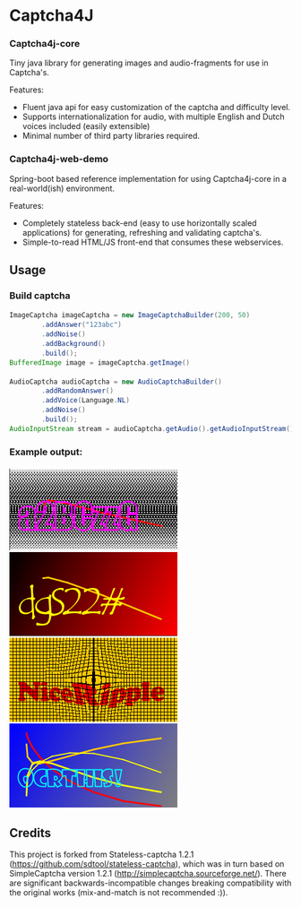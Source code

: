 # Captcha4J

### Captcha4j-core
Tiny java library for generating images and audio-fragments for use in Captcha's. 

Features:
- Fluent java api for easy customization of the captcha and difficulty level.
- Supports internationalization for audio, with multiple English and Dutch voices included (easily extensible)
- Minimal number of third party libraries required. 

### Captcha4j-web-demo
Spring-boot based reference implementation for using Captcha4j-core in a real-world(ish) environment.  

Features:
- Completely stateless back-end (easy to use horizontally scaled applications) for generating, refreshing and validating captcha's. 
- Simple-to-read HTML/JS front-end that consumes these webservices.

## Usage

### Build captcha
```java
ImageCaptcha imageCaptcha = new ImageCaptchaBuilder(200, 50)
        .addAnswer("123abc")
        .addNoise()
        .addBackground()
        .build();
BufferedImage image = imageCaptcha.getImage()

AudioCaptcha audioCaptcha = new AudioCaptchaBuilder()
        .addRandomAnswer()
        .addVoice(Language.NL)
        .addNoise()
        .build();
AudioInputStream stream = audioCaptcha.getAudio().getAudioInputStream();
```

### Example output:
![captcha-example-1](https://github.com/RobinWagenaar/captcha4j/raw/main/captcha4j-examples/captcha-1.png)
![captcha-example-2](https://github.com/RobinWagenaar/captcha4j/raw/main/captcha4j-examples/captcha-2.png)
![captcha-example-4](https://github.com/RobinWagenaar/captcha4j/raw/main/captcha4j-examples/captcha-4.png)
![captcha-example-3](https://github.com/RobinWagenaar/captcha4j/raw/main/captcha4j-examples/captcha-3.png)


## Credits
This project is forked from Stateless-captcha 1.2.1 (https://github.com/sdtool/stateless-captcha), which was in turn based on SimpleCaptcha 
version 1.2.1 (http://simplecaptcha.sourceforge.net/). There are significant backwards-incompatible changes breaking compatibility with the
original works (mix-and-match is not recommended :)). 
